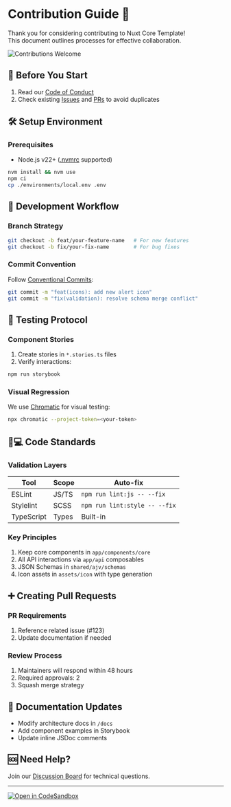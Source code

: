 # Contribution Guide 🌟

Thank you for considering contributing to Nuxt Core Template!  
This document outlines processes for effective collaboration.

![Contributions Welcome](https://img.shields.io/badge/Contributions-Welcome-brightgreen)

## 🚦 Before You Start

1. Read our [Code of Conduct](CODE_OF_CONDUCT.md)
2. Check existing [Issues](https://github.com/yesfedor/nuxt-core-template/issues) 
   and [PRs](https://github.com/yesfedor/nuxt-core-template/pulls) to avoid duplicates

## 🛠 Setup Environment

### Prerequisites
- Node.js v22+ ([.nvmrc](.nvmrc) supported)

```bash
nvm install && nvm use
npm ci
cp ./environments/local.env .env
```

## 🔧 Development Workflow

### Branch Strategy
```bash
git checkout -b feat/your-feature-name   # For new features
git checkout -b fix/your-fix-name        # For bug fixes
```

### Commit Convention
Follow [Conventional Commits](https://www.conventionalcommits.org/):
```bash
git commit -m "feat(icons): add new alert icon"
git commit -m "fix(validation): resolve schema merge conflict"
```

## 🧪 Testing Protocol

### Component Stories
1. Create stories in `*.stories.ts` files
2. Verify interactions:
```bash
npm run storybook
```

### Visual Regression
We use [Chromatic](https://www.chromatic.com/) for visual testing:
```bash
npx chromatic --project-token=<your-token>
```

## 🧑💻 Code Standards

### Validation Layers
| Tool | Scope | Auto-fix |
|------|-------|----------|
| ESLint | JS/TS | `npm run lint:js -- --fix` |
| Stylelint | SCSS | `npm run lint:style -- --fix` |
| TypeScript | Types | Built-in |

### Key Principles
1. Keep core components in `app/components/core`
2. All API interactions via `app/api` composables
3. JSON Schemas in `shared/ajv/schemas`
4. Icon assets in `assets/icon` with type generation

## ➕ Creating Pull Requests

### PR Requirements
1. Reference related issue (#123)
2. Update documentation if needed

### Review Process
1. Maintainers will respond within 48 hours
2. Required approvals: 2
3. Squash merge strategy

## 📜 Documentation Updates
- Modify architecture docs in `/docs`
- Add component examples in Storybook
- Update inline JSDoc comments

## 🆘 Need Help?
Join our [Discussion Board](https://github.com/yesfedor/nuxt-core-template/discussions)
for technical questions.

---

[![Open in CodeSandbox](https://img.shields.io/badge/Open%20in-CodeSandbox-blue)](https://githubbox.com/yesfedor/nuxt-core-template)
